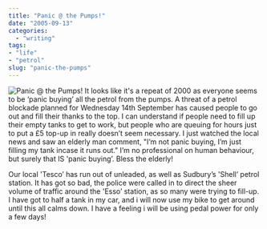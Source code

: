 ```yaml
---
title: "Panic @ the Pumps!"
date: "2005-09-13"
categories:
  - "writing"
tags:
- "life"
- "petrol"
slug: "panic-the-pumps"
---
```


![Panic @ the Pumps!](/images/petrolpumps.jpg-thumb_105_140.jpg)
It looks like it's a repeat of 2000 as everyone seems to be ‘panic buying’ all the petrol from the pumps. A threat of a petrol blockade planned for Wednesday 14th September has caused people to go out and fill their thanks to the top. I can understand if people need to fill up their empty tanks to get to work, but people who are queuing for hours just to put a £5 top-up in really doesn’t seem necessary. I just watched the local news and saw an elderly man comment, "I’m not panic buying, I’m just filling my tank incase it runs out." I’m no professional on human behaviour, but surely that IS 'panic buying’. Bless the elderly!

Our local 'Tesco’ has run out of unleaded, as well as Sudbury’s 'Shell’ petrol station. It has got so bad, the police were called in to direct the sheer volume of traffic around the 'Esso’ station, as so many were trying to fill-up. I have got to half a tank in my car, and i will now use my bike to get around until this all calms down. I have a feeling i will be using pedal power for only a few days!
